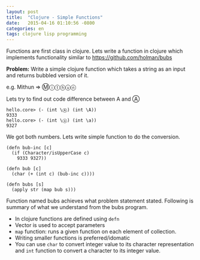 ```yaml
---
layout: post
title:  "Clojure - Simple Functions"
date:   2015-04-16 01:10:56 -0800
categories: en
tags: clojure lisp programming
---
```

Functions are first class in clojure. Lets write a function in clojure which implements functionality similar to https://github.com/holman/bubs

**Problem:** Write a simple clojure function which takes a string as an input and returns bubbled version of it.

e.g. Mithun => Ⓜⓘⓣⓗⓤⓝ

Lets try to find out code difference between A and Ⓐ

    hello.core> (- (int \Ⓐ) (int \A))
	9333
    hello.core> (- (int \ⓐ) (int \a))
	9327

We got both numbers. Lets write simple function to do the conversion.

    (defn bub-inc [c]
      (if (Character/isUpperCase c)
        9333 9327))

    (defn bub [c]
      (char (+ (int c) (bub-inc c))))

    (defn bubs [s]
      (apply str (map bub s)))
      
Function named bubs achieves what problem statement stated. Following is summary of what we understand from the bubs program.
 
 - In clojure functions are defined using `defn`
 - Vector is used to accept parameters
 - `map` function: runs a given function on each element of collection.
 - Writing smaller functions is preferred/idomatic
 - You can use `char` to convert integer value to its character representation and `int` function to convert a character to its integer value.
